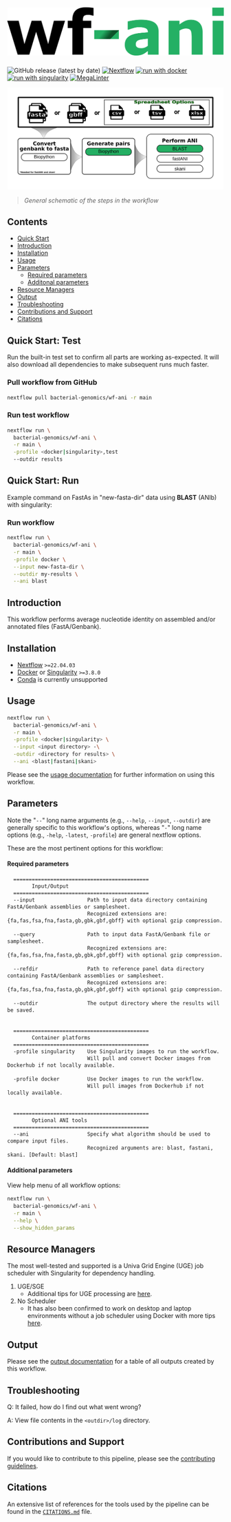 <h1>
  <picture>
    <source media="(prefers-color-scheme: dark)" srcset="docs/images/wf-ani_logo_dark.png">
    <img alt="bacterial-genomics/wf-ani" src="docs/images/wf-ani_logo_light.png">
  </picture>
</h1>

![GitHub release (latest by date)](https://img.shields.io/github/v/release/bacterial-genomics/wf-ani)
[![Nextflow](https://img.shields.io/badge/nextflow%20DSL2-%E2%89%A522.04.3-23aa62.svg)](https://www.nextflow.io/)
[![run with docker](https://img.shields.io/badge/run%20with-docker-0db7ed?labelColor=000000&logo=docker)](https://www.docker.com/)
[![run with singularity](https://img.shields.io/badge/run%20with-singularity-1d355c.svg?labelColor=000000)](https://sylabs.io/docs/)
[![MegaLinter](https://github.com/bacterial-genomics/wf-ani/actions/workflows/mega-linter.yml/badge.svg)](https://github.com/bacterial-genomics/wf-ani/actions/workflows/mega-linter.yml)

![workflow](docs/images/wf-ani_workflow.png)

> _General schematic of the steps in the workflow_

## Contents

- [Quick Start](#quick-start-test)
- [Introduction](#introduction)
- [Installation](#installation)
- [Usage](#usage)
- [Parameters](#parameters)
  - [Required parameters](#required-parameters)
  - [Additonal parameters](#additional-parameters)
- [Resource Managers](#resource-managers)
- [Output](#output)
- [Troubleshooting](#troubleshooting)
- [Contributions and Support](#contributions-and-support)
- [Citations](#citations)

## Quick Start: Test

Run the built-in test set to confirm all parts are working as-expected. It will also download all dependencies to make subsequent runs much faster.

### Pull workflow from GitHub

```bash
nextflow pull bacterial-genomics/wf-ani -r main
```

### Run test workflow

```bash
nextflow run \
  bacterial-genomics/wf-ani \
  -r main \
  -profile <docker|singularity>,test
  --outdir results
```

## Quick Start: Run

Example command on FastAs in "new-fasta-dir" data using **BLAST** (ANIb) with singularity:

### Run workflow

```bash
nextflow run \
  bacterial-genomics/wf-ani \
  -r main \
  -profile docker \
  --input new-fasta-dir \
  --outdir my-results \
  --ani blast
```

## Introduction

This workflow performs average nucleotide identity on assembled and/or annotated files (FastA/Genbank).

## Installation

- [Nextflow](https://www.nextflow.io/docs/latest/getstarted.html#installation) `>=22.04.03`
- [Docker](https://docs.docker.com/engine/installation/) or [Singularity](https://www.sylabs.io/guides/3.0/user-guide/) `>=3.8.0`
- [Conda](https://docs.conda.io/projects/conda/en/latest/user-guide/install/index.html) is currently unsupported

## Usage

```bash
nextflow run \
  bacterial-genomics/wf-ani \
  -r main \
  -profile <docker|singularity> \
  --input <input directory> -\
  -outdir <directory for results> \
  --ani <blast|fastani|skani>
```

Please see the [usage documentation](docs/usage.md) for further information on using this workflow.

## Parameters

Note the "`--`" long name arguments (e.g., `--help`, `--input`, `--outdir`) are generally specific to this workflow's options, whereas "`-`" long name options (e.g., `-help`, `-latest`, `-profile`) are general nextflow options.

These are the most pertinent options for this workflow:

#### Required parameters

```console
  ============================================
        Input/Output
  ============================================
  --input                 Path to input data directory containing FastA/Genbank assemblies or samplesheet.
                          Recognized extensions are:  {fa,fas,fsa,fna,fasta,gb,gbk,gbf,gbff} with optional gzip compression.

  --query                 Path to input data FastA/Genbank file or samplesheet.
                          Recognized extensions are:  {fa,fas,fsa,fna,fasta,gb,gbk,gbf,gbff} with optional gzip compression.

  --refdir                Path to reference panel data directory containing FastA/Genbank assemblies or samplesheet.
                          Recognized extensions are:  {fa,fas,fsa,fna,fasta,gb,gbk,gbf,gbff} with optional gzip compression.

  --outdir                The output directory where the results will be saved.


  ============================================
        Container platforms
  ============================================
  -profile singularity    Use Singularity images to run the workflow.
                          Will pull and convert Docker images from Dockerhub if not locally available.

  -profile docker         Use Docker images to run the workflow.
                          Will pull images from Dockerhub if not locally available.


  ============================================
        Optional ANI tools
  ============================================
  --ani                   Specify what algorithm should be used to compare input files.
                          Recognized arguments are: blast, fastani, skani. [Default: blast]
```

#### Additional parameters

View help menu of all workflow options:

```bash
nextflow run \
  bacterial-genomics/wf-ani \
  -r main \
  --help \
  --show_hidden_params
```

## Resource Managers

The most well-tested and supported is a Univa Grid Engine (UGE) job scheduler with Singularity for dependency handling.

1. UGE/SGE
    - Additional tips for UGE processing are [here](docs/HPC-UGE-scheduler.md).
2. No Scheduler
    - It has also been confirmed to work on desktop and laptop environments without a job scheduler using Docker with more tips [here](docs/local-device.md).

## Output

Please see the [output documentation](docs/output.md) for a table of all outputs created by this workflow.

## Troubleshooting

Q: It failed, how do I find out what went wrong?

A: View file contents in the `<outdir>/log` directory.

## Contributions and Support

If you would like to contribute to this pipeline, please see the [contributing guidelines](.github/CONTRIBUTING.md).

## Citations

An extensive list of references for the tools used by the pipeline can be found in the [`CITATIONS.md`](CITATIONS.md) file.
